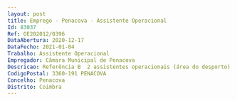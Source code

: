 ```yaml
--- 
layout: post
title: Emprego - Penacova - Assistente Operacional
Id: 83037
Ref: OE202012/0396
DataAbertura: 2020-12-17
DataFecho: 2021-01-04
Trabalho: Assistente Operacional
Empregador: Câmara Municipal de Penacova
Descricao: Referência B  2 assistentes operacionais (área do desporto) para os Serviços de Juventude e Desporto. As funções serão desenvolvidas em regime de trabalho noturno e em regime de rotatividade.a) Funções a desempenhar no Pavilhão Municipal   Abertura e fecho das instalações em dias de eventos, nomeadamente aos fins de semana   Abertura e fecho das instalações no período noturno   Vigilância das instalações   Comunicação de anomalias aos colegas responsáveis pelas reparações   Auxiliar os utilizadores das instalações   Controlo e zelo após o decorrer das atividades.b) Funções a desempenhar nas Piscinas Municipais   Limpeza diária do edifício   Limpeza geral anual (profunda) do edifício   Elaboração da lista de produtos necessários à limpeza e seu controlo   Auxiliar a direção técnica das instalações na organização de eventos   Auxiliar as crianças do 1.º ciclo nos balneários.
CodigoPostal: 3360-191 PENACOVA
Concelho: Penacova
Distrito: Coimbra
--- 
```

